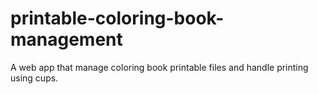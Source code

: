 # printable-coloring-book-management
A web app that manage coloring book printable files and handle printing using cups. 
